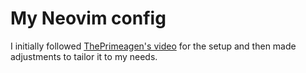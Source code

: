 # My Neovim config

I initially followed [ThePrimeagen's video]("https://www.youtube.com/watch?v=w7i4amO_zaE") for the setup and then made adjustments to tailor it to my needs.
